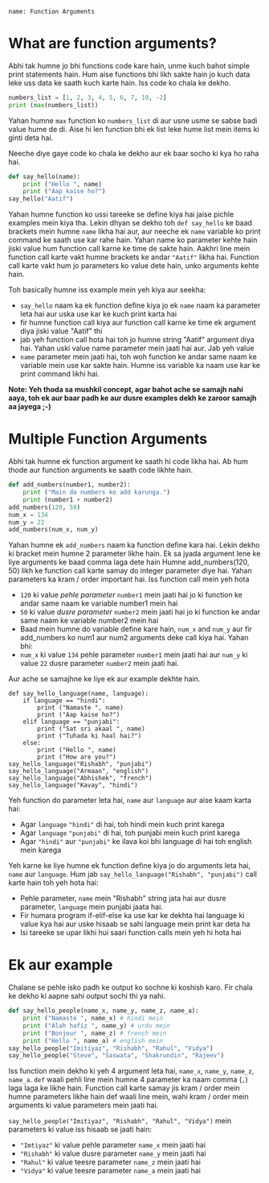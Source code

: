 ```ngMeta
name: Function Arguments
```

# What are function arguments?

Abhi tak humne jo bhi functions code kare hain, unme kuch bahot simple print statements hain. Hum aise functions bhi likh sakte hain jo kuch data leke uss data ke saath kuch karte hain. Iss code ko chala ke dekho.

```python
numbers_list = [1, 2, 3, 4, 5, 6, 7, 10, -2]
print (max(numbers_list))
```

Yahan humne `max` function ko `numbers_list` di aur usne usme se sabse badi value hume de di. Aise hi len function bhi ek list leke hume list mein items ki ginti deta hai.

Neeche diye gaye code ko chala ke dekho aur ek baar socho ki kya ho raha hai.

```python
def say_hello(name):
    print ("Hello ", name)
    print ("Aap kaise ho?")
say_hello("Aatif")
```

Yahan humne function ko ussi tareeke se define kiya hai jaise pichle examples mein kiya tha. Lekin dhyan se dekho toh `def say_hello` ke baad brackets mein humne `name` likha hai aur, aur neeche ek `name` variable ko print command ke saath use kar rahe hain. Yahan name ko parameter kehte hain jiski value hum function call karne ke time de sakte hain. Aakhri line mein function call karte vakt humne brackets ke andar `"Aatif"` likha hai. Function call karte vakt hum jo parameters ko value dete hain, unko arguments kehte hain.

Toh basically humne iss example mein yeh kiya aur seekha:

* `say_hello` naam ka ek function define kiya jo ek `name` naam ka parameter leta hai aur uska use kar ke kuch print karta hai
* fir humne function call kiya aur function call karne ke time ek argument diya jiski value "Aatif" thi
* jab yeh function call hota hai toh jo humne string "Aatif" argument diya hai. Yahan uski value name parameter mein jaati hai aur. Jab yeh value
* `name` parameter mein jaati hai, toh woh function ke andar same naam ke variable mein use kar sakte hain. Humne iss variable ka naam use kar ke print command likhi hai.

**Note: Yeh thoda sa mushkil concept, agar bahot ache se samajh nahi aaya, toh ek aur baar padh ke aur dusre examples dekh ke zaroor samajh aa jayega ;-)**

# Multiple Function Arguments

Abhi tak humne ek function argument ke saath hi code likha hai. Ab hum thode aur function arguments ke saath code likhte hain.

```python
def add_numbers(number1, number2):
    print ("Main do numbers ko add karunga.")
    print (number1 + number2)
add_numbers(120, 50)
num_x = 134
num_y = 22
add_numbers(num_x, num_y)
```

Yahan humne ek `add_numbers` naam ka function define kara hai. Lekin dekho ki bracket mein humne 2 parameter likhe hain. Ek sa jyada argument lene ke liye arguments ke baad comma laga dete hain Humne add_numbers(120, 50) likh ke function call karte samay do integer parameter diye hai. Yahan parameters ka kram / order important hai. Iss function call mein yeh hota 

* `120` ki value *pehle parameter* `number1` mein jaati hai jo ki function ke andar same naam ke variable number1 mein hai
* `50` ki value *dusre parameter* `number2` mein jaati hai jo ki function ke andar same naam ke variable number2 mein hai
* Baad mein humne do variable define kare hain, `num_x` and `num_y` aur fir add_numbers ko num1 aur num2 arguments deke call kiya hai. Yahan bhi:
* `num_x` ki value `134` pehle parameter `number1` mein jaati hai aur `num_y` ki value `22` dusre parameter `number2` mein jaati hai.

Aur ache se samajhne ke liye ek aur example dekhte hain.

```
def say_hello_language(name, language):
    if language == "hindi":
        print ("Namaste ", name)
        print ("Aap kaise ho?")
    elif language == "punjabi":
        print ("Sat sri akaal ", name)
        print ("Tuhada ki haal hai?")
    else:
        print ("Hello ", name)
        print ("How are you?")
say_hello_language("Rishabh", "punjabi")
say_hello_language("Armaan", "english")
say_hello_language("Abhishek", "french")
say_hello_language("Kavay", "hindi")
```

Yeh function do parameter leta hai, `name` aur `language` aur aise kaam karta hai:

* Agar `language` `"hindi"` di hai, toh hindi mein kuch print karega
* Agar `language` `"punjabi"` di hai, toh punjabi mein kuch print karega
* Agar `"hindi"` aur `"punjabi"` ke ilava koi bhi language di hai toh english mein karega

Yeh karne ke liye humne ek function define kiya jo do arguments leta hai, `name` aur `language`. Hum jab `say_hello_language("Rishabh", "punjabi")` call karte hain toh yeh hota hai:

* Pehle parameter, `name` mein "Rishabh" string jata hai aur dusre parameter, `language` mein punjabi jaata hai.
* Fir humara program if-elif-else ka use kar ke dekhta hai language ki value kya hai aur uske hisaab se sahi language mein print kar deta ha
* Isi tareeke se upar likhi hui saari function calls mein yeh hi hota hai


# Ek aur example

Chalane se pehle isko padh ke output ko sochne ki koshish karo. Fir chala ke dekho ki aapne sahi output sochi thi ya nahi.

```python
def say_hello_people(name_x, name_y, name_z, name_a):
    print ("Namaste ", name_x) # hindi mein
    print ("Alah hafiz ", name_y) # urdu mein
    print ("Bonjour ", name_z) # french mein
    print ("Hello ", name_a) # english mein
say_hello_people("Imitiyaz", "Rishabh", "Rahul", "Vidya")
say_hello_people("Steve", "Saswata", "Shakrundin", "Rajeev")
```

Iss function mein dekho ki yeh 4 argument leta hai, `name_x`, `name_y`, `name_z`, `name_a`. `def` waali pehli line mein humne 4 parameter ka naam comma (`,`) laga laga ke likhe hain. Function call karte samay jis kram / order mein humne parameters likhe hain def waali line mein, wahi kram / order mein arguments ki value parameters mein jaati hai.

`say_hello_people("Imitiyaz", "Rishabh", "Rahul", "Vidya")` mein parameters ki value iss hisaab se jaati hain:

* `"Imtiyaz"` ki value pehle parameter `name_x` mein jaati hai
* `"Rishabh"` ki value dusre parameter `name_y` mein jaati hai
* `"Rahul"` ki value teesre parameter `name_z` mein jaati hai
* `"Vidya"` ki value teesre parameter `name_a` mein jaati hai

